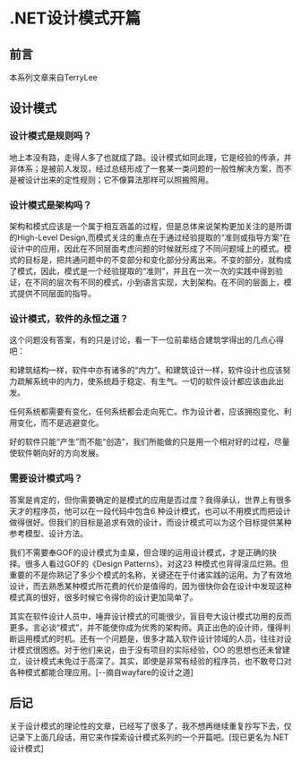 # .NET设计模式开篇


## 前言

本系列文章来自TerryLee

## 设计模式

### 设计模式是规则吗？

地上本没有路，走得人多了也就成了路。设计模式如同此理，它是经验的传承，并非体系；是被前人发现，经过总结形成了一套某一类问题的一般性解决方案，而不是被设计出来的定性规则；它不像算法那样可以照搬照用。

### 设计模式是架构吗？

架构和模式应该是一个属于相互涵盖的过程，但是总体来说架构更加关注的是所谓的High-Level Design,而模式关注的重点在于通过经验提取的“准则或指导方案”在设计中的应用，因此在不同层面考虑问题的时候就形成了不同问题域上的模式。模式的目标是，把共通问题中的不变部分和变化部分分离出来。不变的部分，就构成了模式，因此，模式是一个经验提取的“准则”，并且在一次一次的实践中得到验证，在不同的层次有不同的模式，小到语言实现，大到架构。在不同的层面上，模式提供不同层面的指导。

### 设计模式，软件的永恒之道？

这个问题没有答案，有的只是讨论，看一下一位前辈结合建筑学得出的几点心得吧：

和建筑结构一样，软件中亦有诸多的“内力”。和建筑设计一样，软件设计也应该努力疏解系统中的内力，使系统趋于稳定、有生气。一切的软件设计都应该由此出发。

任何系统都需要有变化，任何系统都会走向死亡。作为设计者，应该拥抱变化、利用变化，而不是逃避变化。

好的软件只能“产生”而不能“创造”，我们所能做的只是用一个相对好的过程，尽量使软件朝向好的方向发展。

### 需要设计模式吗？

答案是肯定的，但你需要确定的是模式的应用是否过度？我得承认，世界上有很多天才的程序员，他可以在一段代码中包含6 种设计模式，也可以不用模式而把设计做得很好。但我们的目标是追求有效的设计，而设计模式可以为这个目标提供某种参考模型、设计方法。

我们不需要奉GOF的设计模式为圭臬，但合理的运用设计模式，才是正确的抉择。很多人看过GOF的《Design Patterns》，对这23 种模式也背得滚瓜烂熟。但重要的不是你熟记了多少个模式的名称，关键还在于付诸实践的运用。为了有效地设计，而去熟悉某种模式所花费的代价是值得的，因为很快你会在设计中发现这种模式真的很好，很多时候它令得你的设计更加简单了。

其实在软件设计人员中，唾弃设计模式的可能很少，盲目夸大设计模式功用的反而更多。言必谈“模式”，并不能使你成为优秀的架构师。真正出色的设计师，懂得判断运用模式的时机。还有一个问题是，很多才踏入软件设计领域的人员，往往对设计模式很困惑。对于他们来说，由于没有项目的实际经验，OO 的思想也还未曾建立，设计模式未免过于高深了。其实，即使是非常有经验的程序员，也不敢夸口对各种模式都能合理应用。[--摘自wayfare的设计之道]


## 后记

关于设计模式的理论性的文章，已经写了很多了，我不想再继续重复抄写下去，仅记录下上面几段话，用它来作探索设计模式系列的一个开篇吧。[现已更名为.NET设计模式]
